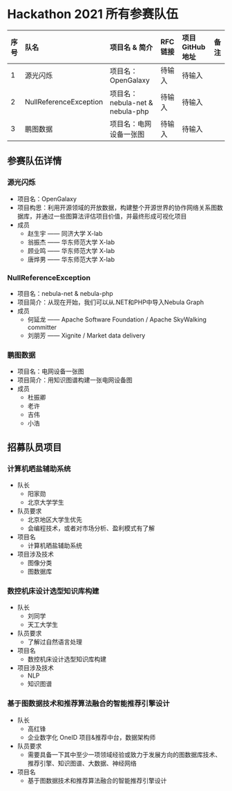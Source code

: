 # Hackathon 2021 所有参赛队伍

|序号|队名|项目名 & 简介|RFC 链接|项目 GitHub 地址| 备注|
|:--|:--|:--|:--|:--|:--|
|1|源光闪烁|项目名：OpenGalaxy |待输入|待输入||
|2|NullReferenceException|项目名：nebula-net & nebula-php |待输入|待输入||
|3|鹏图数据|项目名：电网设备一张图 |待输入|待输入||

## 参赛队伍详情

### 源光闪烁

* 项目名：OpenGalaxy
* 项目构思：利用开源领域的开放数据，构建整个开源世界的协作网络关系图数据库，并通过一些图算法评估项目价值，并最终形成可视化项目
* 成员
    * 赵生宇 —— 同济大学 X-lab
    * 翁振杰 —— 华东师范大学 X-lab
    * 顾业鸣 —— 华东师范大学 X-lab
    * 唐烨男 —— 华东师范大学 X-lab

### NullReferenceException

* 项目名：nebula-net & nebula-php
* 项目简介：从现在开始，我们可以从.NET和PHP中导入Nebula Graph
* 成员
   * 何延龙 —— Apache Software Foundation / Apache SkyWalking committer
   * 刘朋芳 —— Xignite / Market data delivery

### 鹏图数据

* 项目名：电网设备一张图
* 项目简介：用知识图谱构建一张电网设备图
* 成员
   * 杜振卿
   * 老许
   * 吉伟
   * 小浩

## 招募队员项目

### 计算机晒盐辅助系统

* 队长
    * 阳家勋
    * 北京大学学生
* 队员要求
    * 北京地区大学生优先
    * 会编程技术，或者对市场分析、盈利模式有了解
* 项目名
    * 计算机晒盐辅助系统
* 项目涉及技术
    * 图像分类
    * 图数据库

### 数控机床设计选型知识库构建

* 队长
    * 刘同学
    * 天工大学生
* 队员要求
    * 了解过自然语言处理
* 项目名
    * 数控机床设计选型知识库构建
* 项目涉及技术
    * NLP
    * 知识图谱

### 基于图数据技术和推荐算法融合的智能推荐引擎设计

* 队长
    * 高红锋
    * 企业数字化 OneID 项目&推荐中台，数据架构师
* 队员要求
    * 需要具备一下其中至少一项领域经验或致力于发展方向的图数据库技术、推荐引擎、知识图谱、大数据、神经网络
* 项目名
    * 基于图数据技术和推荐算法融合的智能推荐引擎设计
